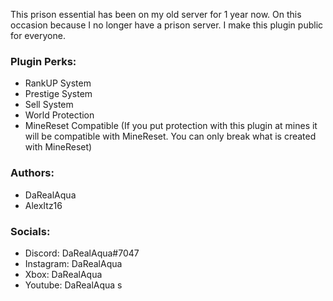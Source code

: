 This prison essential has been on my old server for 1 year now. 
On this occasion because I no longer have a prison server.
I make this plugin public for everyone.

### Plugin Perks:
- RankUP System
- Prestige System
- Sell System
- World Protection
- MineReset Compatible (If you put protection with this plugin at mines it will be compatible with MineReset. You can only break what is created with MineReset)


### Authors:
- DaRealAqua
- AlexItz16

### Socials:
- Discord: DaRealAqua#7047
- Instagram: DaRealAqua
- Xbox: DaRealAqua
- Youtube: DaRealAqua
s
